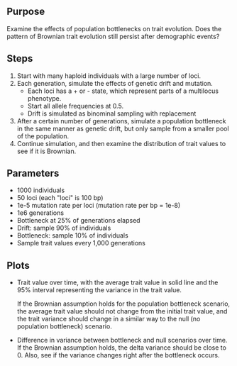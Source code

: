## Purpose

Examine the effects of population bottlenecks on trait evolution. Does the pattern of Brownian trait evolution still persist after demographic events?

## Steps

1. Start with many haploid individuals with a large number of loci.
2. Each generation, simulate the effects of genetic drift and mutation.
    * Each loci has a + or - state, which represent parts of a multilocus phenotype.
    * Start all allele frequencies at 0.5.
    * Drift is simulated as binominal sampling with replacement
3. After a certain number of generations, simulate a population bottleneck in the same manner as genetic drift, but only sample from a smaller pool of the population.
4. Continue simulation, and then examine the distribution of trait values to see if it is Brownian.

## Parameters

* 1000 individuals
* 50 loci (each "loci" is 100 bp)
* 1e-5 mutation rate per loci (mutation rate per bp = 1e-8)
* 1e6 generations
* Bottleneck at 25% of generations elapsed
* Drift: sample 90% of individuals
* Bottleneck: sample 10% of individuals
* Sample trait values every 1,000 generations

## Plots

* Trait value over time, with the average trait value in solid line and the 95% interval representing the variance in the trait value.

  If the Brownian assumption holds for the population bottleneck scenario, the average trait value should not change from the initial trait value, and the trait variance should change in a similar way to the null (no population bottleneck) scenario.
* Difference in variance between bottleneck and null scenarios over time. If the Brownian assumption holds, the delta variance should be close to 0. Also, see if the variance changes right after the bottleneck occurs.
